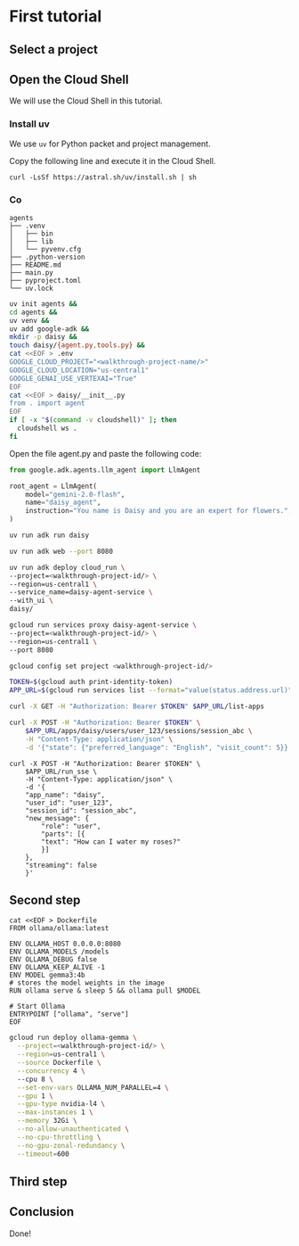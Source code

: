 # First tutorial

## Select a project

<walkthrough-project-setup></walkthrough-project-setup>

## Open the Cloud Shell

We will use the Cloud Shell in this tutorial.

<walkthrough-open-cloud-shell-button></walkthrough-open-cloud-shell-button>

### Install uv

We use `uv` for Python packet and project management.

Copy the following line and execute it in the Cloud Shell.


```shell
curl -LsSf https://astral.sh/uv/install.sh | sh
```

### Co

```
agents
├── .venv
│   ├── bin
│   ├── lib
│   └── pyvenv.cfg
├── .python-version
├── README.md
├── main.py
├── pyproject.toml
└── uv.lock
```

```sh
uv init agents &&
cd agents &&
uv venv &&
uv add google-adk &&
mkdir -p daisy &&
touch daisy/{agent.py,tools.py} &&
cat <<EOF > .env
GOOGLE_CLOUD_PROJECT="<walkthrough-project-name/>"
GOOGLE_CLOUD_LOCATION="us-central1"
GOOGLE_GENAI_USE_VERTEXAI="True"
EOF
cat <<EOF > daisy/__init__.py
from . import agent
EOF
if [ -x "$(command -v cloudshell)" ]; then
  cloudshell ws .
fi
```

Open the file 
<walkthrough-editor-open-file filePath="agents/daisy/agent.py">agent.py</walkthrough-editor-open-file>
and paste the following code:
```py
from google.adk.agents.llm_agent import LlmAgent

root_agent = LlmAgent(
    model="gemini-2.0-flash",
    name="daisy_agent",
    instruction="You name is Daisy and you are an expert for flowers.",
)
```

```sh
uv run adk run daisy
```

```sh
uv run adk web --port 8080
```

```sh
uv run adk deploy cloud_run \
--project=<walkthrough-project-id/> \
--region=us-central1 \
--service_name=daisy-agent-service \
--with_ui \
daisy/
```

```sh
gcloud run services proxy daisy-agent-service \
--project=<walkthrough-project-id/> \
--region=us-central1 \
--port 8080
```

```sh
gcloud config set project <walkthrough-project-id/>
```
```sh
TOKEN=$(gcloud auth print-identity-token)
APP_URL=$(gcloud run services list --format="value(status.address.url)" --filter="metadata.name=daisy-agent-service")
```

```sh
curl -X GET -H "Authorization: Bearer $TOKEN" $APP_URL/list-apps
```

```sh
curl -X POST -H "Authorization: Bearer $TOKEN" \
    $APP_URL/apps/daisy/users/user_123/sessions/session_abc \
    -H "Content-Type: application/json" \
    -d '{"state": {"preferred_language": "English", "visit_count": 5}}'
```

```shell
curl -X POST -H "Authorization: Bearer $TOKEN" \
    $APP_URL/run_sse \
    -H "Content-Type: application/json" \
    -d '{
    "app_name": "daisy",
    "user_id": "user_123",
    "session_id": "session_abc",
    "new_message": {
        "role": "user",
        "parts": [{
        "text": "How can I water my roses?"
        }]
    },
    "streaming": false
    }'
```

<walkthrough-project-id/>

## Second step

```shell
cat <<EOF > Dockerfile
FROM ollama/ollama:latest

ENV OLLAMA_HOST 0.0.0.0:8080
ENV OLLAMA_MODELS /models
ENV OLLAMA_DEBUG false
ENV OLLAMA_KEEP_ALIVE -1
ENV MODEL gemma3:4b
# stores the model weights in the image
RUN ollama serve & sleep 5 && ollama pull $MODEL

# Start Ollama
ENTRYPOINT ["ollama", "serve"]
EOF
```

```sh
gcloud run deploy ollama-gemma \
  --project=<walkthrough-project-id/> \
  --region=us-central1 \
  --source Dockerfile \
  --concurrency 4 \ 
  --cpu 8 \
  --set-env-vars OLLAMA_NUM_PARALLEL=4 \
  --gpu 1 \
  --gpu-type nvidia-l4 \
  --max-instances 1 \
  --memory 32Gi \
  --no-allow-unauthenticated \
  --no-cpu-throttling \
  --no-gpu-zonal-redundancy \
  --timeout=600
```

## Third step

## Conclusion

Done!